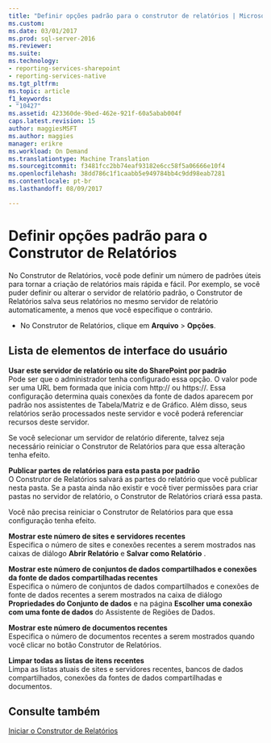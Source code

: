 ```yaml
---
title: "Definir opções padrão para o construtor de relatórios | Microsoft Docs"
ms.custom: 
ms.date: 03/01/2017
ms.prod: sql-server-2016
ms.reviewer: 
ms.suite: 
ms.technology:
- reporting-services-sharepoint
- reporting-services-native
ms.tgt_pltfrm: 
ms.topic: article
f1_keywords:
- "10427"
ms.assetid: 423360de-9bed-462e-921f-60a5abab004f
caps.latest.revision: 15
author: maggiesMSFT
ms.author: maggies
manager: erikre
ms.workload: On Demand
ms.translationtype: Machine Translation
ms.sourcegitcommit: f3481fcc2bb74eaf93182e6cc58f5a06666e10f4
ms.openlocfilehash: 38dd786c1f1caabb5e949784bb4c9dd98eab7281
ms.contentlocale: pt-br
ms.lasthandoff: 08/09/2017

---
```

# <a name="set-default-options-for-report-builder"></a>Definir opções padrão para o Construtor de Relatórios
  No Construtor de Relatórios, você pode definir um número de padrões úteis para tornar a criação de relatórios mais rápida e fácil.  Por exemplo, se você puder definir ou alterar o servidor de relatório padrão, o Construtor de Relatórios salva seus relatórios no mesmo servidor de relatório automaticamente, a menos que você especifique o contrário.  
  
-   No Construtor de Relatórios, clique em **Arquivo** > **Opções**.  
  
## <a name="uielement-list"></a>Lista de elementos de interface do usuário  
 **Usar este servidor de relatório ou site do SharePoint por padrão**  
 Pode ser que o administrador tenha configurado essa opção. O valor pode ser uma URL bem formada que inicia com http:// ou https://. Essa configuração determina quais conexões da fonte de dados aparecem por padrão nos assistentes de Tabela/Matriz e de Gráfico. Além disso, seus relatórios serão processados neste servidor e você poderá referenciar recursos deste servidor.  
  
 Se você selecionar um servidor de relatório diferente, talvez seja necessário reiniciar o Construtor de Relatórios para que essa alteração tenha efeito.  
  
 **Publicar partes de relatórios para esta pasta por padrão**  
 O Construtor de Relatórios salvará as partes do relatório que você publicar nesta pasta. Se a pasta ainda não existir e você tiver permissões para criar pastas no servidor de relatório, o Construtor de Relatórios criará essa pasta.  
  
 Você não precisa reiniciar o Construtor de Relatórios para que essa configuração tenha efeito.  
  
 **Mostrar este número de sites e servidores recentes**  
 Especifica o número de sites e conexões recentes a serem mostrados nas caixas de diálogo **Abrir Relatório** e **Salvar como Relatório** .  
  
 **Mostrar este número de conjuntos de dados compartilhados e conexões da fonte de dados compartilhadas recentes**  
 Especifica o número de conjuntos de dados compartilhados e conexões de fonte de dados recentes a serem mostrados na caixa de diálogo **Propriedades do Conjunto de dados** e na página **Escolher uma conexão com uma fonte de dados** do Assistente de Regiões de Dados.  
  
 **Mostrar este número de documentos recentes**  
 Especifica o número de documentos recentes a serem mostrados quando você clicar no botão Construtor de Relatórios.  
  
 **Limpar todas as listas de itens recentes**  
 Limpa as listas atuais de sites e servidores recentes, bancos de dados compartilhados, conexões da fontes de dados compartilhadas e documentos.  
  
## <a name="see-also"></a>Consulte também  
 [Iniciar o Construtor de Relatórios](../../reporting-services/report-builder/start-report-builder.md)  
  
  

